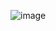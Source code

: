 ![image](https://github.com/patidar-pawan/training_assignment/assets/116065145/5e83e662-7323-42dc-b9cc-a22d2e1010e7)
